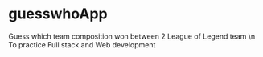 # guesswhoApp
Guess which team composition won between 2 League of Legend team \n
To practice Full stack and Web development
